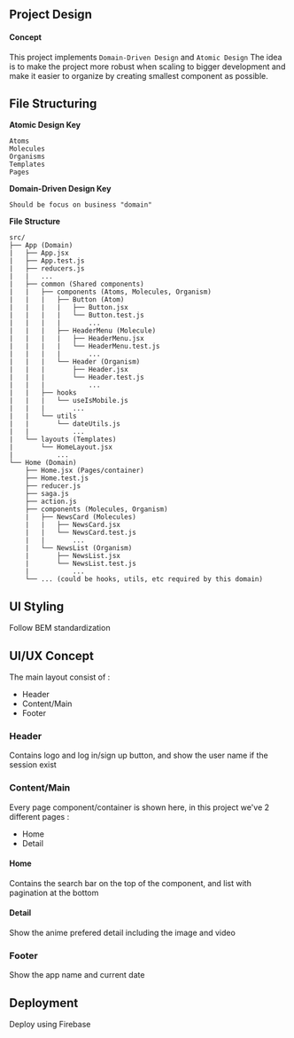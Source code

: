 ## Project Design

#### Concept

This project implements ``Domain-Driven Design`` and ``Atomic Design``
The idea is to make the project more robust when scaling to bigger development and make it easier to organize by creating smallest component as possible.

## File Structuring
**Atomic Design Key**

    Atoms
    Molecules
    Organisms
    Templates
    Pages

**Domain-Driven Design Key**

    Should be focus on business "domain"

**File Structure**

```
src/
├── App (Domain)
|   ├── App.jsx
|   ├── App.test.js
|   ├── reducers.js
|   |   ...
|   ├── common (Shared components)
|   |   ├── components (Atoms, Molecules, Organism)
|   |   |   ├── Button (Atom)
|   |   |   |   ├── Button.jsx
|   |   |   |   └── Button.test.js
|   |   |   |       ...
|   |   |   ├── HeaderMenu (Molecule)
|   |   |   |   ├── HeaderMenu.jsx
|   |   |   |   └── HeaderMenu.test.js
|   |   |   |       ...
|   |   |   └── Header (Organism)
|   |   |       ├── Header.jsx
|   |   |       └── Header.test.js
|   |   |           ...
|   |   ├── hooks
|   |   |   └── useIsMobile.js
|   |   |       ...
|   |   └── utils
|   |       └── dateUtils.js
|   |           ...
|   └── layouts (Templates)
|       └── HomeLayout.jsx
|           ...
└── Home (Domain)
    ├── Home.jsx (Pages/container)
    ├── Home.test.js
    ├── reducer.js
    ├── saga.js
    ├── action.js
    ├── components (Molecules, Organism)
    |   ├── NewsCard (Molecules)
    |   |   ├── NewsCard.jsx
    |   |   └── NewsCard.test.js
    |   |       ...     
    |   └── NewsList (Organism)
    |       ├── NewsList.jsx
    |       └── NewsList.test.js
    |           ...
    └── ... (could be hooks, utils, etc required by this domain)
```

## UI Styling
Follow BEM standardization

## UI/UX Concept
The main layout consist of :
- Header
- Content/Main
- Footer

### Header
Contains logo and log in/sign up button, and show the user name if the session exist

### Content/Main
Every page component/container is shown here, in this project we've 2 different pages :
- Home
- Detail

#### Home
Contains the search bar on the top of the component, and list with pagination at the bottom

#### Detail
Show the anime prefered detail including the image and video

### Footer
Show the app name and current date

## Deployment
Deploy using Firebase
